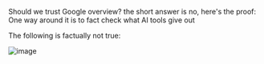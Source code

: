 Should we trust Google overview? the short answer is no, here's the proof:
One way around it is to fact check what AI tools give out

The following is factually not true:

![image](https://github.com/user-attachments/assets/883e8d71-fa0f-42d3-9d9e-e79e2c3ab2b7)

